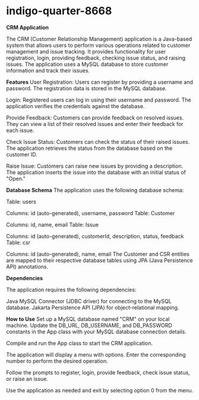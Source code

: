# indigo-quarter-8668



**CRM Application**

The CRM (Customer Relationship Management) application is a Java-based system that allows users to perform various operations related to customer management and issue tracking. It provides functionality for user registration, login, providing feedback, checking issue status, and raising issues. The application uses a MySQL database to store customer information and track their issues.

__Features__
User Registration: Users can register by providing a username and password. The registration data is stored in the MySQL database.

Login: Registered users can log in using their username and password. The application verifies the credentials against the database.

Provide Feedback: Customers can provide feedback on resolved issues. They can view a list of their resolved issues and enter their feedback for each issue.

Check Issue Status: Customers can check the status of their raised issues. The application retrieves the status from the database based on the customer ID.

Raise Issue: Customers can raise new issues by providing a description. The application inserts the issue into the database with an initial status of "Open."

__Database Schema__
The application uses the following database schema:

Table: users

Columns: id (auto-generated), username, password
Table: Customer

Columns: id, name, email
Table: Issue

Columns: id (auto-generated), customerId, description, status, feedback
Table: csr

Columns: id (auto-generated), name, email
The Customer and CSR entities are mapped to their respective database tables using JPA (Java Persistence API) annotations.

__Dependencies__

The application requires the following dependencies:

Java MySQL Connector (JDBC driver) for connecting to the MySQL database.
Jakarta Persistence API (JPA) for object-relational mapping.


**How to Use**
Set up a MySQL database named "CRM" on your local machine. Update the DB_URL, DB_USERNAME, and DB_PASSWORD constants in the App class with your MySQL database connection details.

Compile and run the App class to start the CRM application.

The application will display a menu with options. Enter the corresponding number to perform the desired operation.

Follow the prompts to register, login, provide feedback, check issue status, or raise an issue.

Use the application as needed and exit by selecting option 0 from the menu.
